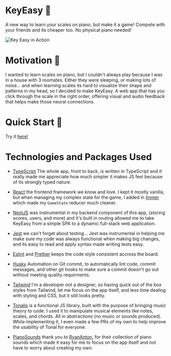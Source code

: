 # KeyEasy 🎹

A new way to learn your scales on piano, but make it a game! Compete with your friends
and its cheaper too. No physical piano needed!

![Key Easy in Action](https://github.com/Robert-LC/KeyEasy/assets/72999492/43b81200-0ad8-4f03-8e1d-badf4c94352f)

# Motivation 🫡

I wanted to learn scales on piano, but I couldn't always play because I was in a house with 3 roomates. Either they were sleeping, or making lots of noise...
and when learning scales its hard to visualize their shape and patterns in my head, so I decided to make KeyEasy.
A web app that has you click through the scale in the right order, offering visual and audio feedback that helps make those neural connections.

# Quick Start 🚀

Try it [here!](https://key-easy.netlify.app/)

# Technologies and Packages Used

- [TypeScript](https://www.typescriptlang.org/) The whole app, front to back, is written in TypeScript and it really made me appreciate how much simpler it makes JS feel because of its strongly typed nature.

- [React](https://react.dev/) the frontend framework we know and love. I kept it mostly vanilla, but when managing my complex state for the game, I added in [Immer](https://github.com/immerjs/immer) which made my `GameState` reducer much cleaner.

- [NextJS](https://nextjs.org/) was instrumental in my backend component of this app, (storing scores, users, and more) and it's built in routing allowed me to take KeyEasy from a simple SPA to a dynamic full-stack web application.

- [Jest](https://jestjs.io/) we can't forget about testing... Jest was instrumental in helping me make sure my code was always functional when making big changes, and its easy to read and apply syntax made writing tests easy.

- [Eslint](https://eslint.org/) and [Prettier](https://prettier.io/) keeps the code style consistent accross the board.

- [Husky](https://github.com/typicode/husky) Automation on Git commit, to automatically lint code, commit messages, and other git hooks to make sure a commit doesn't go out without meeting quality requirments.

- [Tailwind](https://tailwindcss.com/) I'm a developer not a designer, so having quick out of the box styles from Tailwind, let me focus on the app itself, and less time dealing with styling and CSS, but it still looks pretty.

- [Tonaljs](https://github.com/tonaljs/tonal) is a functional JS library, built with the purpose of bringing music theory to code. I used it to manipulate musical elements like notes, scales, and chords. All in abstractions (no music or sounds produced). While implementing it, I even made a few PRs of my own to help improve the usability of Tonal for everyone.

- [PianoSounds](https://github.com/RyanAnton/piano-sounds) thank you to [RyanAnton](https://github.com/RyanAnton), for their collection of piano sounds which made it easy for me to focus on the app itself and not have to worry about creating my own.
